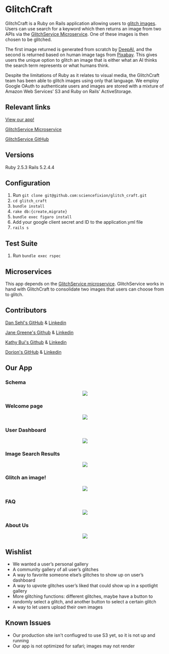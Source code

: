 # GlitchCraft
GlitchCraft is a Ruby on Rails application allowing users to [glitch images](https://en.wikipedia.org/wiki/Glitch_art). Users can use search for a keyword which then returns an image from two APIs via the [GlitchService Microservice](https://damp-forest-93176.herokuapp.com/). One of these images is then chosen to be glitched.

The first image returned is generated from scratch by [DeepAI](https://deepai.org/machine-learning-model/text2img), and the second is returned based on human image tags from [Pixabay](https://pixabay.com/en/photos/search/). This gives users the unique option to glitch an image that is either what an AI thinks the search term represents or what humans think.

Despite the limitations of Ruby as it relates to visual media, the GlitchCraft team has been able to glitch images using only that language. We employ Google OAuth to authenticate users and images are stored with a mixture of Amazon Web Services’ S3 and Ruby on Rails’ ActiveStorage.

## Relevant links
[View our app!](https://glitch-craft.herokuapp.com/)

[GlitchService Microservice](https://damp-forest-93176.herokuapp.com/)

[GlitchService GitHub](https://github.com/Kathybui732/glitch-service)

## Versions
Ruby 2.5.3
Rails 5.2.4.4

## Configuration
1. Run `git clone git@github.com:sciencefixion/glitch_craft.git`
2. `cd glitch_craft`
3. `bundle install`
4. `rake db:{create,migrate}`
5. `bundle exec figaro install`
6. Add your google client secret and ID to the application.yml file
7. `rails s`

## Test Suite
1. Run `bundle exec rspec`

## Microservices
This app depends on the [GlitchService microservice](https://damp-forest-93176.herokuapp.com/). GlitchService works in hand with GlitchCraft to consolidate two images that users can choose from to glitch.

## Contributors

[Dan Sehl's GitHub](https://github.com/dtsehl) &
[Linkedin](https://www.linkedin.com/in/danielsehl)

[Jane Greene's Github](https://github.com/janegreene) &
[Linkedin](https://www.linkedin.com/in/jane-greene-mba/)

[Kathy Bui's Github](https://github.com/Kathybui732) &
[Linkedin](https://www.linkedin.com/in/kathy-bui-87a27a1ab/)

[Dorion's GitHub](https://github.com/sciencefixion) &
[Linkedin](https://www.linkedin.com/in/rion-h-7b3668b2/)

## Our App

### Schema
<p align="center">
 <img src="https://i.imgur.com/31bogeL.png">
</p>

### Welcome page
<p align="center">
 <img src="https://i.imgur.com/Bz6sJzN.png">
</p>

### User Dashboard
<p align="center">
 <img src="https://i.imgur.com/2aoh8Qu.jpg">
</p>

### Image Search Results
<p align="center">
 <img src="https://i.imgur.com/8UEzivt.jpg">
</p>

### Glitch an image!
<p align="center">
 <img src="https://i.imgur.com/CjExz6m.jpg">
</p>

### FAQ
<p align="center">
 <img src="https://i.imgur.com/CcKkvEM.png">
</p>

### About Us
<p align="center">
 <img src="https://i.imgur.com/NKv7AwP.jpg">
</p>

## Wishlist
- We wanted a user’s personal gallery
- A community gallery of all user’s glitches
- A way to favorite someone else’s glitches to show up on user’s dashboard
- A way to upvote glitches user’s liked that could show up in a spotlight gallery
- More glitching functions: different glitches, maybe have a button to randomly select a glitch, and another button to select a certain glitch
- A way to let users upload their own images

## Known Issues
- Our production site isn't confiugred to use S3 yet, so it is not up and running
- Our app is not optimized for safari; images may not render
